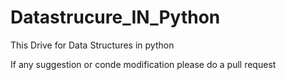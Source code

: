 # Datastrucure_IN_Python
This Drive for Data Structures in python

If any suggestion or conde modification please do a pull request
